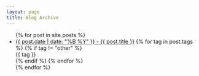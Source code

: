 ```yaml
---
layout: page
title: Blog Archive
---
```


  <ul>
    {% for post in site.posts %}
      <li>
        <a href="{{ post.url }}">{{ post.date | date: "%B %Y" }} - {{ post.title }}</a>
        {% for tag in post.tags %}
          {% if tag != "other" %}
            <div class="pill">{{ tag }}</div>
          {% endif %}
        {% endfor %}
      </li>
    {% endfor %}
  </ul>

<!-- {% for tag in site.tags %}
  <h3>{{ tag[0] }}</h3>
  <ul>
    {% for post in tag[1] %}
      <li><a href="{{ post.url }}">{{ post.date | date: "%B %Y" }} - {{ post.title }}</a></li>
    {% endfor %}
  </ul>
{% endfor %} -->